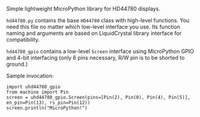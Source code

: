 Simple lightweight MicroPython library for HD44780 displays. 

```hd44780.py``` contains the base ```HD44780``` class with high-level functions. You need this file no matter which low-level interface you use. Its function naming and arguments are based on LiquidCrystal library interface for compatibility.

```hd44780_gpio``` contains a low-level ```Screen``` interface using MicroPython GPIO and 4-bit interfacing (only 6 pins necessary, R/W pin is to be shorted to ground.)

Sample invocation:
```
import uhd44780_gpio
from machine import Pin
screen = uhd44780_gpio.Screen(pins=[Pin(2), Pin(0), Pin(4), Pin(5)], en_pin=Pin(13), rs_pin=Pin(12))
screen.println("MicroPython!")
```
